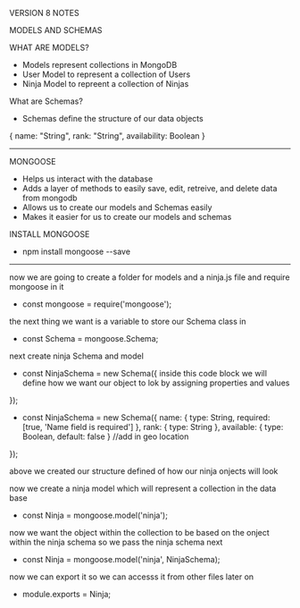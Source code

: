 VERSION 8 NOTES 

MODELS AND SCHEMAS

WHAT ARE MODELS?

- Models represent collections in MongoDB 
- User Model to represent a collection of Users 
- Ninja Model to repreent a collection of Ninjas

What are Schemas?

- Schemas define the structure of our data objects 

{
    name: "String",
    rank: "String",
    availability: Boolean
}

--------------------------------------------------
 MONGOOSE 
 
 - Helps us interact with the database
 - Adds a layer of methods to easily save, edit, retreive, and delete data from mongodb
 - Allows us to create our models and Schemas easily 
 - Makes it easier for us to create our models and schemas 
 

INSTALL MONGOOSE 

- npm install mongoose --save 

---------------------------------------------
now we are going to create a folder for models
and a ninja.js file and require mongoose in it

- const mongoose = require('mongoose');

the next thing we want is a variable to store our Schema class in 

- const Schema = mongoose.Schema;

next create ninja Schema and model
- const NinjaSchema = new Schema({
inside this code block we will define how we want our object to lok by assigning properties and values
    
});

- const NinjaSchema = new Schema({
    name: {
        type: String,
        required: [true, 'Name field is required']
    },
    rank: {
        type: String
    },
    available: {
        type: Boolean,
        default: false
    }
    //add in geo location
   
});

above we created our structure defined of how our ninja onjects will look

now we create a ninja model which will represent a collection in the data base 

- const Ninja = mongoose.model('ninja');

now we want the object within the collection to be based on the onject within the ninja schema 
so we pass the ninja schema next 

- const Ninja = mongoose.model('ninja', NinjaSchema);

now we can export it so we can accesss it from other files later on 

- module.exports = Ninja;